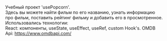 Учебный проект 'usePopcorn'.  
Здесь вы можете найти фильм по его названию, узнать информацию про фильм, поставить рейтинг фильму и добавить его в просмотренное.  
Использовались технологии:  
React: компоненты, useState, useEffect, useRef, custom Hook's. OMDB Api: https://www.omdbapi.com/  
